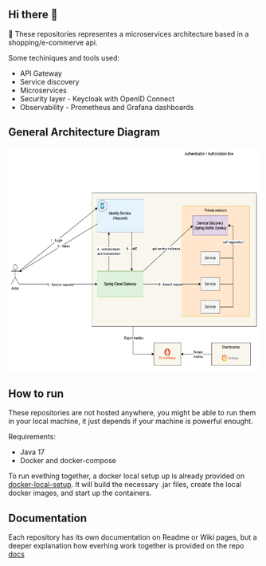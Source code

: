 ## Hi there 👋

:receipt: These repositories representes a microservices architecture based in a shopping/e-commerve api.

Some techiniques and tools used:
* API Gateway
* Service discovery
* Microservices 
* Security layer - Keycloak with OpenID Connect
* Observability - Prometheus and Grafana dashboards

## General Architecture Diagram
<p align="center">
    <a href="https://www.hackerrank.com/mauriciogeneroso">
        <img height=450 src="./images/shopping-api-general-diagram.png" alt="General diagram">
    </a>
</p>

## How to run
These repositories are not hosted anywhere, you might be able to run them in your local machine, it just depends if your machine is powerful enought. 

Requirements:
* Java 17
* Docker and docker-compose

To run evething together, a docker local setup up is already provided on [docker-local-setup](https://github.com/groot-mg/docker-local-setup). It will build the necessary .jar files, create the local docker images, and start up the containers.

## Documentation
Each repository has its own documentation on Readme or Wiki pages, but a deeper explanation how everhing work together is provided on the repo [docs](https://github.com/groot-mg/docs)
